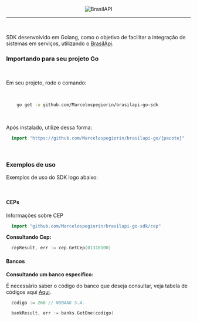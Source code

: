 
<p align="center">
  <img src="https://sancao.com.br/images/brasil-api.webp" alt="BrasilAPI"/>
</p>

<hr>
<br>

SDK desenvolvido em Golang, como o objetivo de facilitar a integração de sistemas em serviços, utilizando o [BrasilApi](https://brasilapi.com.br/).



### Importando para seu projeto Go

<br>

Em seu projeto, rode o comando:

<br>

~~~bash
    go get -u github.com/Marcelospegiorin/brasilapi-go-sdk
~~~

<br>

Após instalado, utilize dessa forma: 
~~~go
  import "https://github.com/Marcelospegiorin/brasilapi-go/{pacote}"
~~~


<br>

### Exemplos de uso

Exemplos de uso do SDK logo abaixo:

<br>

#### CEPs

Informações sobre CEP

~~~go
  import "github.com/Marcelospegiorin/brasilapi-go-sdk/cep"
~~~

**Consultando Cep:**

~~~go
  cepResult, err := cep.GetCep(01310100)
~~~

#### Bancos

**Consultando um banco especifico:**

É necessário saber o código do banco que deseja consultar, veja tabela de códigos aqui [Aqui](https://globalfinanceiro.com.br/codigos-ispb-e-compe-dos-bancos/). 

~~~go
  codigo := 260 // NUBANK S.A.

  bankResult, err := banks.GetOne(codigo)
~~~

<br>
